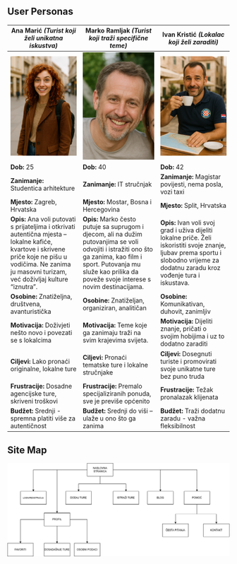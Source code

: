 ## User Personas

| Ana Marić *(Turist koji želi unikatna iskustva)* | Marko Ramljak *(Turist koji traži specifične teme)* | Ivan Kristić *(Lokalac koji želi zaraditi)* |
|--------------------------------------------------|--------------------------------------------------|------------------------------------------------|
| ![Ana Marić](1.png)                       | ![Marko Radić](3.png)                     | ![Ivan Kristić](2.png)               |
| **Dob:** 25                                      | **Dob:** 40                                     | **Dob:** 42                                    |
| **Zanimanje:** Studentica arhitekture               | **Zanimanje:** IT stručnjak                      | **Zanimanje:** Magistar povijesti, nema posla, vozi taxi          |
| **Mjesto:** Zagreb, Hrvatska                     | **Mjesto:** Mostar, Bosna i Hercegovina                     | **Mjesto:**   Split, Hrvatska       |
| **Opis:** Ana voli putovati s prijateljima i otkrivati autentična mjesta – lokalne kafiće, kvartove i skrivene priče koje ne pišu u vodičima. Ne zanima ju masovni turizam, već doživljaj kulture “iznutra”. | **Opis:** Marko često putuje sa suprugom i djecom, ali na dužim putovanjima se voli odvojiti i istražiti ono što ga zanima, kao film i sport. Putovanja mu služe kao prilika da poveže svoje interese s novim destinacijama. | **Opis:** Ivan voli svoj grad i uživa dijeliti lokalne priče. Želi iskoristiti svoje znanje, ljubav prema sportu i slobodno vrijeme za dodatnu zaradu kroz vođenje tura i iskustava. |
| **Osobine:** Znatiželjna, društvena, avanturistička | **Osobine:** Znatiželjan, organiziran, analitičan | **Osobine:** Komunikativan, duhovit, zanimljiv |
| **Motivacija:** Doživjeti nešto novo i povezati se s lokalcima | **Motivacija:** Teme koje ga zanimaju traži na svim krajevima svijeta. | **Motivacija:** Dijeliti znanje, pričati o svojim hobijima i uz to dodatno zaraditi |
| **Ciljevi:** Lako pronaći originalne, lokalne ture | **Ciljevi:** Pronaći tematske ture i lokalne stručnjake | **Ciljevi:** Dosegnuti turiste i promovirati svoje unikatne ture bez puno truda |
| **Frustracije:** Dosadne agencijske ture, skriveni troškovi | **Frustracije:** Premalo specijaliziranih ponuda, sve je previše općenito | **Frustracije:** Težak pronalazak klijenata |
| **Budžet:** Srednji - spremna platiti više za autentičnost | **Budžet:** Srednji do viši – ulaže u ono što ga zanima | **Budžet:** Traži dodatnu zaradu - važna fleksibilnost |



## Site Map
![Diagram](DIAGRAM.png)     

